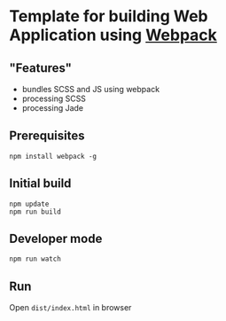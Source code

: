# Template for building Web Application using [Webpack](https://webpack.github.io/docs/tutorials/getting-started/)
## "Features"

- bundles SCSS and JS using webpack
- processing SCSS
- processing Jade


## Prerequisites

```
npm install webpack -g
```

## Initial build

```
npm update
npm run build
```

## Developer mode

```
npm run watch
```

## Run
 Open `dist/index.html` in browser